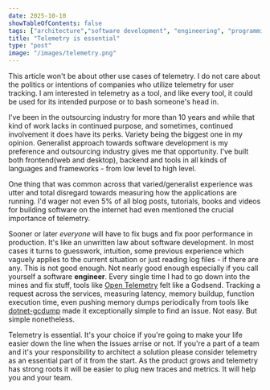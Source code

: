 ```yaml
---
date: 2025-10-10
showTableOfContents: false
tags: ["architecture","software development", "engineering", "programming"]
title: "Telemetry is essential"
type: "post"
image: "/images/telemetry.png"
---
```

This article won't be about other use cases of telemetry. I do not care about the politics or intentions of companies who utilize telemetry for user tracking. I am interested in telemetry as a tool, and like every tool, it could be used for its intended purpose or to bash someone's head in.

I've been in the outsourcing industry for more than 10 years and while that kind of work lacks in continued purpose, and sometimes, continued involvement it does have its perks. Variety being the biggest one in my opinion. Generalist approach towards software development is my preference and outsourcing industry gives me that opportunity. I've built both frontend(web and desktop), backend and tools in all kinds of languages and frameworks - from low level to high level.

One thing that was common across that varied/generalist experience was utter and total disregard towards measuring how the applications are running. I'd wager not even 5% of all blog posts, tutorials, books and videos for building software on the internet had even mentioned the crucial importance of telemetry.

Sooner or later *everyone* will have to fix bugs and fix poor performance in production. It's like an unwritten law about software development. In most cases it turns to guesswork, intuition, some previous experience which vaguely applies to the current situation or just reading log files - if there are any. This is not good enough. Not nearly good enough especially if you call yourself a software **engineer**.
Every single time I had to go down into the mines and fix stuff, tools like [Open Telemetry](https://opentelemetry.io) felt like a Godsend. Tracking a request across the services, measuring latency, memory buildup, function execution time, even pushing memory dumps periodically from tools like [dotnet-gcdump](https://learn.microsoft.com/en-us/dotnet/core/diagnostics/dotnet-gcdump) made it exceptionally simple to find an issue. Not easy. But simple nonetheless.

Telemetry is essential. It's your choice if you're going to make your life easier down the line when the issues arrise or not. If you're a part of a team and it's your responsibility to architect a solution please consider telemetry as an essential part of it from the start. As the product grows and telemetry has strong roots it will be easier to plug new traces and metrics. It will help you and your team.
